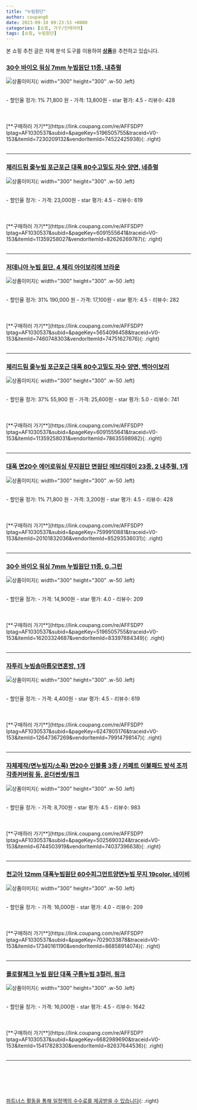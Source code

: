 ```yaml
---
title: "누빔원단"
author: coupang6
date: 2023-09-10 09:23:53 +0800
categories: [쇼핑, 가구/인테리어]
tags: [쇼핑, 누빔원단]
---
```


본 쇼핑 추천 글은 자체 분석 도구를 이용하여 [**상품**](https://link.coupang.com/a/bao1ui)을 추천하고 있습니다.

### [30수 바이오 워싱 7mm 누빔원단 11종, 내츄럴](https://link.coupang.com/re/AFFSDP?lptag=AF1030537&subid=&pageKey=5196505755&traceid=V0-153&itemId=7230209132&vendorItemId=74522425938)

![상품이미지](https://thumbnail7.coupangcdn.com/thumbnails/remote/230x230ex/image/vendor_inventory/8a9a/f05f7966907eab92de3c36fa111a4fe7da9c89cb712186611e1b25a8f6d2.jpg){: width="300" height="300" .w-50 .left}


<br>
- 할인율 정가: 1%  71,800   원
- 가격: 13,800원
- star 평가: 4.5
- 리뷰수: 428
<br>
<br>
<br>
<br>
[**구매하러 가기**](https://link.coupang.com/re/AFFSDP?lptag=AF1030537&subid=&pageKey=5196505755&traceid=V0-153&itemId=7230209132&vendorItemId=74522425938){: .right}
<br>
<br>

---

### [체리드림 줄누빔 포근포근 대폭 80수고밀도 자수 양면, 네츄럴](https://link.coupang.com/re/AFFSDP?lptag=AF1030537&subid=&pageKey=6091555641&traceid=V0-153&itemId=11359258027&vendorItemId=82626269787)

![상품이미지](https://thumbnail8.coupangcdn.com/thumbnails/remote/230x230ex/image/vendor_inventory/d39c/17b3ebe0a525ad02bbe369cd832714fe09378347671f321f5e34aece215b.jpg){: width="300" height="300" .w-50 .left}


<br>
- 할인율 정가: 
- 가격: 23,000원
- star 평가: 4.5
- 리뷰수: 619
<br>
<br>
<br>
<br>
[**구매하러 가기**](https://link.coupang.com/re/AFFSDP?lptag=AF1030537&subid=&pageKey=6091555641&traceid=V0-153&itemId=11359258027&vendorItemId=82626269787){: .right}
<br>
<br>

---

### [저데니아 누빔 원단, 4 체리 아이보리에 브라운](https://link.coupang.com/re/AFFSDP?lptag=AF1030537&subid=&pageKey=5654096458&traceid=V0-153&itemId=7460748303&vendorItemId=74751627676)

![상품이미지](https://thumbnail7.coupangcdn.com/thumbnails/remote/230x230ex/image/retail/images/2021/03/29/12/8/9a9d0246-e6bc-45a7-86d1-9c55d01d36ce.jpg){: width="300" height="300" .w-50 .left}


<br>
- 할인율 정가: 31%  190,000   원
- 가격: 17,100원
- star 평가: 4.5
- 리뷰수: 282
<br>
<br>
<br>
<br>
[**구매하러 가기**](https://link.coupang.com/re/AFFSDP?lptag=AF1030537&subid=&pageKey=5654096458&traceid=V0-153&itemId=7460748303&vendorItemId=74751627676){: .right}
<br>
<br>

---

### [체리드림 줄누빔 포근포근 대폭 80수고밀도 자수 양면, 백아이보리](https://link.coupang.com/re/AFFSDP?lptag=AF1030537&subid=&pageKey=6091555641&traceid=V0-153&itemId=11359258031&vendorItemId=78635598982)

![상품이미지](https://thumbnail10.coupangcdn.com/thumbnails/remote/230x230ex/image/vendor_inventory/db8a/9860f140029cb28cba6f537af51800806b0f22f49095627a206b6f094d49.jpg){: width="300" height="300" .w-50 .left}


<br>
- 할인율 정가: 37%  55,900   원
- 가격: 25,600원
- star 평가: 5.0
- 리뷰수: 741
<br>
<br>
<br>
<br>
[**구매하러 가기**](https://link.coupang.com/re/AFFSDP?lptag=AF1030537&subid=&pageKey=6091555641&traceid=V0-153&itemId=11359258031&vendorItemId=78635598982){: .right}
<br>
<br>

---

### [대폭 면20수 에어로워싱 무지원단 면원단 에브리데이 23종, 2 내추럴, 1개](https://link.coupang.com/re/AFFSDP?lptag=AF1030537&subid=&pageKey=7599910881&traceid=V0-153&itemId=20101832036&vendorItemId=85293536031)

![상품이미지](https://thumbnail10.coupangcdn.com/thumbnails/remote/230x230ex/image/vendor_inventory/31ec/2cd7b568c94ad216898c99198e38156d40e0d477e9fe9be66471381c9b04.jpg){: width="300" height="300" .w-50 .left}


<br>
- 할인율 정가: 1%  71,800   원
- 가격: 3,200원
- star 평가: 4.5
- 리뷰수: 428
<br>
<br>
<br>
<br>
[**구매하러 가기**](https://link.coupang.com/re/AFFSDP?lptag=AF1030537&subid=&pageKey=7599910881&traceid=V0-153&itemId=20101832036&vendorItemId=85293536031){: .right}
<br>
<br>

---

### [30수 바이오 워싱 7mm 누빔원단 11종, G.그린](https://link.coupang.com/re/AFFSDP?lptag=AF1030537&subid=&pageKey=5196505755&traceid=V0-153&itemId=16203324687&vendorItemId=83397884349)

![상품이미지](https://thumbnail10.coupangcdn.com/thumbnails/remote/230x230ex/image/vendor_inventory/7a16/2965db0c4fc4d25fe849f0c01c4c7138f2b98c172825ae9fcba1873cde87.jpg){: width="300" height="300" .w-50 .left}


<br>
- 할인율 정가: 
- 가격: 14,900원
- star 평가: 4.0
- 리뷰수: 209
<br>
<br>
<br>
<br>
[**구매하러 가기**](https://link.coupang.com/re/AFFSDP?lptag=AF1030537&subid=&pageKey=5196505755&traceid=V0-153&itemId=16203324687&vendorItemId=83397884349){: .right}
<br>
<br>

---

### [자투리 누빔솜마름모면혼방, 1개](https://link.coupang.com/re/AFFSDP?lptag=AF1030537&subid=&pageKey=6247805176&traceid=V0-153&itemId=12647367269&vendorItemId=79914798147)

![상품이미지](https://thumbnail6.coupangcdn.com/thumbnails/remote/230x230ex/image/vendor_inventory/7f54/d121df4204af35d04bf022204ad29e41a3ea2439dc35ee1a7160226dbf00.jpg){: width="300" height="300" .w-50 .left}


<br>
- 할인율 정가: 
- 가격: 4,400원
- star 평가: 4.5
- 리뷰수: 619
<br>
<br>
<br>
<br>
[**구매하러 가기**](https://link.coupang.com/re/AFFSDP?lptag=AF1030537&subid=&pageKey=6247805176&traceid=V0-153&itemId=12647367269&vendorItemId=79914798147){: .right}
<br>
<br>

---

### [자체제작/면누빔지/소폭) 면20수 인블룸 3종 / 카페트 이불패드 방석 조끼 각종커버링 등, 온더썬셋/핑크](https://link.coupang.com/re/AFFSDP?lptag=AF1030537&subid=&pageKey=5025690324&traceid=V0-153&itemId=6744503919&vendorItemId=74037396638)

![상품이미지](https://thumbnail8.coupangcdn.com/thumbnails/remote/230x230ex/image/vendor_inventory/ff1f/a842031c26d86f3ecd4ef93e92ed154336742d66b80521b6cc928c76b6b3.jpg){: width="300" height="300" .w-50 .left}


<br>
- 할인율 정가: 
- 가격: 8,700원
- star 평가: 4.5
- 리뷰수: 983
<br>
<br>
<br>
<br>
[**구매하러 가기**](https://link.coupang.com/re/AFFSDP?lptag=AF1030537&subid=&pageKey=5025690324&traceid=V0-153&itemId=6744503919&vendorItemId=74037396638){: .right}
<br>
<br>

---

### [천고아 12mm 대폭누빔원단 60수피그먼트양면누빔 무지 19color, 네이비](https://link.coupang.com/re/AFFSDP?lptag=AF1030537&subid=&pageKey=7029033878&traceid=V0-153&itemId=17340161190&vendorItemId=86858914074)

![상품이미지](https://thumbnail6.coupangcdn.com/thumbnails/remote/230x230ex/image/vendor_inventory/96ea/037833163ca9b69f1f54ab02256bbbfdbe52ad410ee1074dc2b615744fd5.png){: width="300" height="300" .w-50 .left}


<br>
- 할인율 정가: 
- 가격: 16,000원
- star 평가: 4.0
- 리뷰수: 209
<br>
<br>
<br>
<br>
[**구매하러 가기**](https://link.coupang.com/re/AFFSDP?lptag=AF1030537&subid=&pageKey=7029033878&traceid=V0-153&itemId=17340161190&vendorItemId=86858914074){: .right}
<br>
<br>

---

### [플로랄체크 누빔 원단 대폭 구름누빔 3컬러, 핑크](https://link.coupang.com/re/AFFSDP?lptag=AF1030537&subid=&pageKey=6682989690&traceid=V0-153&itemId=15417828330&vendorItemId=82637644536)

![상품이미지](https://thumbnail7.coupangcdn.com/thumbnails/remote/230x230ex/image/vendor_inventory/3fba/5f307fd557e51cbc2d0f45d4ded65e2cd17b0fb27284edcab866f0480a60.jpg){: width="300" height="300" .w-50 .left}


<br>
- 할인율 정가: 
- 가격: 16,000원
- star 평가: 4.5
- 리뷰수: 1642
<br>
<br>
<br>
<br>
[**구매하러 가기**](https://link.coupang.com/re/AFFSDP?lptag=AF1030537&subid=&pageKey=6682989690&traceid=V0-153&itemId=15417828330&vendorItemId=82637644536){: .right}
<br>
<br>

---
<br><br><br><br><br> [파트너스 활동을 통해 일정액의 수수료를 제공받을 수 있습니다](https://link.coupang.com/a/bao1ui){: .right}